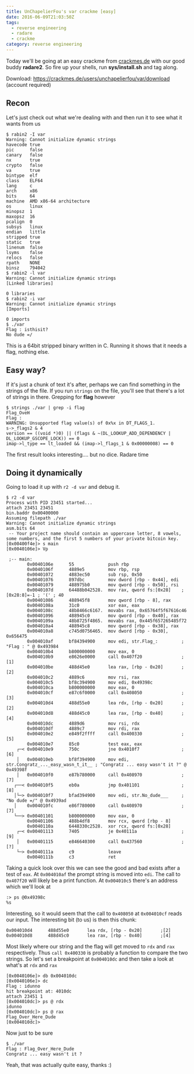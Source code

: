 ```yaml
---
title: UnChapelierFou's var crackme [easy]
date: 2016-06-09T21:03:50Z
tags:
  - reverse engineering
  - radare
  - crackme
category: reverse engineering
---
```


Today we'll be going at an easy crackme from [crackmes.de](https://crackmes.de) with our good buddy **radare2**. So fire up your shells, run **sys/install.sh** and tag along.

Download: <https://crackmes.de/users/unchapelierfou/var/download> (account required)

## Recon

Let's just check out what we're dealing with and then run it to see what it wants from us

```sourceCode
$ rabin2 -I var
Warning: Cannot initialize dynamic strings
havecode true
pic      false
canary   false
nx       true
crypto   false
va       true
bintype  elf
class    ELF64
lang     c
arch     x86
bits     64
machine  AMD x86-64 architecture
os       linux
minopsz  1
maxopsz  16
pcalign  0
subsys   linux
endian   little
stripped true
static   true
linenum  false
lsyms    false
relocs   false
rpath    NONE
binsz    794042
$ rabin2 -l var
Warning: Cannot initialize dynamic strings
[Linked libraries]

0 libraries
$ rabin2 -i var
Warning: Cannot initialize dynamic strings
[Imports]

0 imports
$ ./var
Flag : isthisit?
No dude =/
```

This is a 64bit stripped binary written in C. Running it shows that it needs a flag, nothing else.

## Easy way?

If it's just a chunk of text it's after, perhaps we can find something in the strings of the file. If you run `strings` on the file, you'll see that there's a lot of strings in there. Grepping for **flag** however

```sourceCode
$ strings ./var | grep -i flag
Flag_OveH
Flag :
WARNING: Unsupported flag value(s) of 0x%x in DT_FLAGS_1.
s->_flags2 & 4
version == ((void *)0) || (flags & ~(DL_LOOKUP_ADD_DEPENDENCY | DL_LOOKUP_GSCOPE_LOCK)) == 0
imap->l_type == lt_loaded && (imap->l_flags_1 & 0x00000008) == 0
```

The first result looks interesting.... but no dice. Radare time

## Doing it dynamically

Going to load it up with `r2 -d var` and debug it.

```sourceCode
$ r2 -d var
Process with PID 23451 started...
attach 23451 23451
bin.baddr 0x00400000
Assuming filepath ./var
Warning: Cannot initialize dynamic strings
asm.bits 64
 -- Your project name should contain an uppercase letter, 8 vowels, some numbers, and the first 5 numbers of your private bitcoin key.
[0x00400f4e]> s main
[0x0040106e]> Vp

 ;-- main:
        0x0040106e      55             push rbp
        0x0040106f      4889e5         mov rbp, rsp
        0x00401072      4883ec50       sub rsp, 0x50
        0x00401076      897dbc         mov dword [rbp - 0x44], edi
        0x00401079      488975b0       mov qword [rbp - 0x50], rsi
        0x0040107d      64488b042528.  mov rax, qword fs:[0x28]    ; [0x28:8]=-1 ; '(' ; 40
        0x00401086      488945f8       mov qword [rbp - 8], rax
        0x0040108a      31c0           xor eax, eax
        0x0040108c      48b8466c6167.  movabs rax, 0x65764f5f67616c46
        0x00401096      488945c0       mov qword [rbp - 0x40], rax
        0x0040109a      48b8725f4865.  movabs rax, 0x445f657265485f72
        0x004010a4      488945c8       mov qword [rbp - 0x38], rax
        0x004010a8      c745d0756465.  mov dword [rbp - 0x30], 0x656475
        0x004010af      bf84394900     mov edi, str.Flag_:         ; "Flag : " @ 0x493984
        0x004010b4      b800000000     mov eax, 0
        0x004010b9      e8626e0000     call 0x407f20               ;[1]
        0x004010be      488d45e0       lea rax, [rbp - 0x20]       ;[2]
        0x004010c2      4889c6         mov rsi, rax
        0x004010c5      bf8c394900     mov edi, 0x49398c
        0x004010ca      b800000000     mov eax, 0
        0x004010cf      e87c6f0000     call 0x408050               ;[3]
        0x004010d4      488d55e0       lea rdx, [rbp - 0x20]       ;[2]
        0x004010d8      488d45c0       lea rax, [rbp - 0x40]       ;[4]
        0x004010dc      4889d6         mov rsi, rdx
        0x004010df      4889c7         mov rdi, rax
        0x004010e2      e849f2ffff     call 0x400330               ;[5]
        0x004010e7      85c0           test eax, eax
    ┌─< 0x004010e9      750c           jne 0x4010f7                ;[6]
    │   0x004010eb      bf8f394900     mov edi, str.Congratz_..._easy_wasn_t_it__ ; "Congratz ... easy wasn't it ?" @ 0x49398f
    │   0x004010f0      e87b780000     call 0x408970               ;[7]
   ┌──< 0x004010f5      eb0a           jmp 0x401101                ;[8]
   │└─> 0x004010f7      bfad394900     mov edi, str.No_dude___     ; "No dude =/" @ 0x4939ad
   │    0x004010fc      e86f780000     call 0x408970               ;[7]
   └──> 0x00401101      b800000000     mov eax, 0
        0x00401106      488b4df8       mov rcx, qword [rbp - 8]
        0x0040110a      6448330c2528.  xor rcx, qword fs:[0x28]
    ┌─< 0x00401113      7405           je 0x40111a                 ;[9]
    │   0x00401115      e846640300     call 0x437560               ;[?]
    └─> 0x0040111a      c9             leave
        0x0040111b      c3             ret
```

Taking a quick look over this we can see the good and bad exists after a test of `eax`. At `0x004010af` the prompt string is moved into `edi`. The call to `0x407f20` will likely be a print function. At `0x004010c5` there's an address which we'll look at

```sourceCode
:> ps @0x49398c
%s
```

Interesting, so it would seem that the call to `0x408050` at `0x004010cf` reads our input. The interesting bit (to us) is then this chunk:

```sourceCode
0x004010d4      488d55e0       lea rdx, [rbp - 0x20]       ;[2]
0x004010d8      488d45c0       lea rax, [rbp - 0x40]       ;[4]
```

Most likely where our string and the flag will get moved to `rdx` and `rax` respectively. Thus `call 0x400330` is probably a function to compare the two strings. So let's set a breakpoint at `0x004010dc` and then take a look at what's at `rdx` and `rax`

```sourceCode
[0x0040106e]> db 0x004010dc
[0x0040106e]> dc
Flag : idunno
hit breakpoint at: 4010dc
attach 23451 1
[0x004010dc]> ps @ rdx
idunno
[0x004010dc]> ps @ rax
Flag_Over_Here_Dude
[0x004010dc]>
```

Now just to be sure

```sourceCode
$ ./var
Flag : Flag_Over_Here_Dude
Congratz ... easy wasn't it ?
```

Yeah, that was actually quite easy, thanks :)
